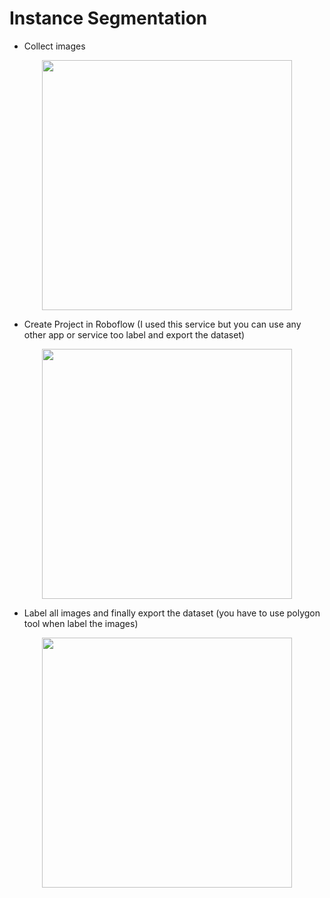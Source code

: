 # Instance Segmentation

* Collect images

<div id="header" align="center">
  <img src="https://user-images.githubusercontent.com/71969819/194284943-85f5e6fa-3c3f-4fd8-91cc-a9492377a439.png" width="400"/>
</div> 


* Create Project in Roboflow (I used this service but you can use any other app or service too label and export the dataset)

<div id="header" align="center">
  <img src="https://user-images.githubusercontent.com/71969819/194285236-b9f6c6a9-8c71-4d75-ac25-131dc36a8e74.png" width="400"/>
</div> 


* Label all images and finally export the dataset (you have to use polygon tool when label the images)

<div id="header" align="center">
  <img src="https://user-images.githubusercontent.com/71969819/194285348-26d410b7-e5d8-4212-a471-604f4dfe3fd6.png" width="400"/>
</div> 
